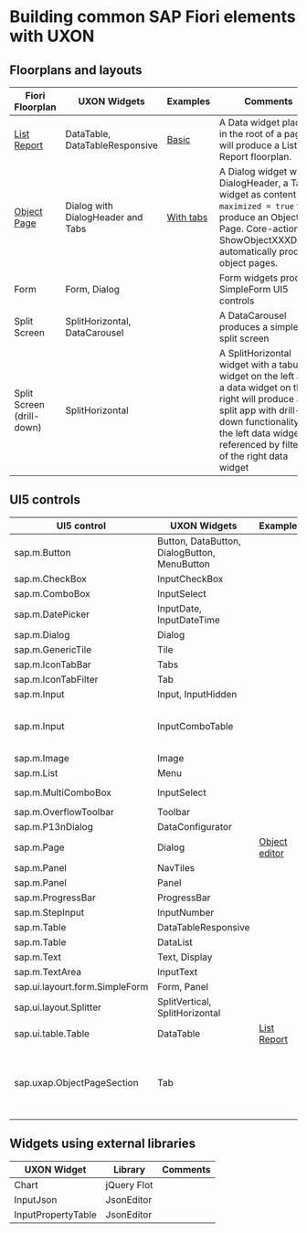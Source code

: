 # Building common SAP Fiori elements with UXON

## Floorplans and layouts

Fiori Floorplan | UXON Widgets | Examples | Comments |
--------------- | ------------ | -------- | -------- |
<a href="https://experience.sap.com/fiori-design-web/list-report-floorplan-sap-fiori-element/" target="_blank">List Report</a>	| DataTable, DataTableResponsive | [Basic](floorplan_list_report.md) | A Data widget placed in the root of a page will produce a List Report floorplan. |
<a href="https://experience.sap.com/fiori-design-web/list-report-floorplan-sap-fiori-element/" target="_blank">Object Page</a>	| Dialog with DialogHeader and Tabs | [With tabs](floorplan_object_page.md) | A Dialog widget with a DialogHeader, a Tabs widget as content and `maximized = true` will produce an Object Page. Core-actions ShowObjectXXXDialog automatically produce object pages. |
Form | Form, Dialog | | Form widgets produce SimpleForm UI5 controls |
Split Screen | SplitHorizontal, DataCarousel | | A DataCarousel produces a simple split screen |
Split Screen (drill-down) | SplitHorizontal | | A SplitHorizontal widget with a tabular widget on the left and a data widget on the right will produce a split app with drill-down functionality if the left data widget is referenced by filters of the right data widget |

## UI5 controls

UI5 control | UXON Widgets | Examples | Comments |
----------- | ------------ | -------- | -------- |
sap.m.Button | Button, DataButton, DialogButton, MenuButton |  |  |
sap.m.CheckBox | InputCheckBox |  |  |
sap.m.ComboBox | InputSelect |  |  |
sap.m.DatePicker | InputDate, InputDateTime |  |  |
sap.m.Dialog | Dialog | | |
sap.m.GenericTile | Tile |  |  |
sap.m.IconTabBar | Tabs |  |  |
sap.m.IconTabFilter | Tab |  |  |
sap.m.Input | Input, InputHidden |  |  |
sap.m.Input | InputComboTable | | InputComboTable widgets produce inputs with tabluar autosuggest |
sap.m.Image | Image |  |  |
sap.m.List | Menu |  |  |
sap.m.MultiComboBox | InputSelect |  | If `multi_select = true` |
sap.m.OverflowToolbar | Toolbar |  |  |
sap.m.P13nDialog | DataConfigurator |  |  |
sap.m.Page | Dialog | [Object editor](floorplan_object_page.md) | If `maximized = true` |
sap.m.Panel | NavTiles | | |
sap.m.Panel | Panel | | |
sap.m.ProgressBar | ProgressBar | | |
sap.m.StepInput | InputNumber |  |  |
sap.m.Table | DataTableResponsive | | |
sap.m.Table | DataList | | |
sap.m.Text | Text, Display | | |
sap.m.TextArea | InputText | | |
sap.ui.layourt.form.SimpleForm | Form, Panel | | |
sap.ui.layout.Splitter | SplitVertical, SplitHorizontal | | |
sap.ui.table.Table | DataTable | [List Report](floorplan_list_report.md) | |
sap.uxap.ObjectPageSection | Tab |  | If a Tabs widget is the only content of a Dialog, every Tab will be rendered as an ObjectPageSection |

## Widgets using external libraries

UXON Widget | Library | Comments |
----------- | ------- | -------- |
Chart | jQuery Flot | |
InputJson | JsonEditor | |
InputPropertyTable | JsonEditor | |
